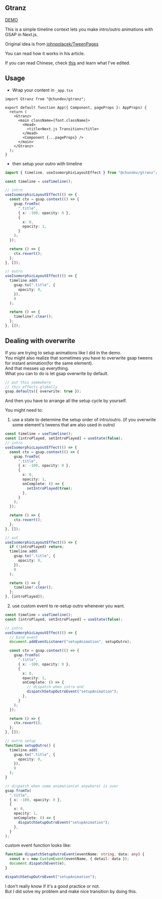 ## Gtranz

[DEMO](https://transition.chundev.com/)

This is a simple timeline context lets you make intro/outro animations with GSAP in Next.js.

Original idea is from [johnpolacek/TweenPages](https://tweenpages.vercel.app/docs)

You can read how it works in his article.

If you can read Chinese, check [this](https://doc.chundev.com/blogs/transition-next) and learn what I've edited.

## Usage

- Wrap your content in `_app.tsx`

```tsx
import Gtranz from "@chundev/gtranz";

export default function App({ Component, pageProps }: AppProps) {
  return (
    <Gtranz>
      <main className={font.className}>
        <Head>
          <title>Next.js Transition</title>
        </Head>
        <Component {...pageProps} />
      </main>
    </Gtranz>
  );
}
```

- then setup your outro with timeline

```ts
import { timeline, useIsomorphicLayoutEffect } from "@chundev/gtranz";

const timeline = useTimeline();

// intro
useIsomorphicLayoutEffect(() => {
  const ctx = gsap.context(() => {
    gsap.fromTo(
      ".title",
      { x: -100, opacity: 0 },
      {
        x: 0,
        opacity: 1,
      }
    );
  });

  return () => {
    ctx.revert();
  };
}, []);

// outro
useIsomorphicLayoutEffect(() => {
  timeline.add(
    gsap.to(".title", {
      opacity: 0,
    }),
    0
  );

  return () => {
    timeline?.clear();
  };
}, []);
```

## Dealing with overwrite

If you are trying to setup animations like I did in the demo.  
You might also realize that sometimes you have to overwrite gsap tweens for instant animation(for the same element).  
And that messes up everything.  
What you can to do is let gsap overwrite by default.

```ts
// put this somewhere
// this effects globally
gsap.defaults({ overwrite: true });
```

And then you have to arrange all the setup cycle by yourself.

You might need to:

1. use a state to determine the setup order of intro/outro.
(if you overwrite some element's tweens that are also used in outro)

```ts
const timeline = useTimeline();
const [introPlayed, setIntroPlayed] = useState(false);
// intro
useIsomorphicLayoutEffect(() => {
  const ctx = gsap.context(() => {
    gsap.fromTo(
      ".title",
      { x: -100, opacity: 0 },
      {
        x: 0,
        opacity: 1,
        onComplete: () => {
          setIntroPlayed(true);
        },
      }
    );
  });

  return () => {
    ctx.revert();
  };
}, []);

// out
useIsomorphicLayoutEffect(() => {
  if (!introPlayed) return;
  timeline.add(
    gsap.to(".title", {
      opacity: 0,
    }),
    0
  );

  return () => {
    timeline?.clear();
  };
}, [introPlayed]);
```

2. use custom event to re-setup outro whenever you want.

```ts
const timeline = useTimeline();
const [introPlayed, setIntroPlayed] = useState(false);

// intro
useIsomorphicLayoutEffect(() => {
  // bind event
  document.addEventListener("setupAnimation", setupOutro);

  const ctx = gsap.context(() => {
    gsap.fromTo(
      ".title",
      { x: -100, opacity: 0 },
      {
        x: 0,
        opacity: 1,
        onComplete: () => {
          // dispatch when intro end
          dispatchSetupOutroEvent("setupAnimation");
        },
      }
    );
  });

  return () => {
    ctx.revert();
  };
}, []);

// outro setup
function setupOutro() {
  timeline.add(
    gsap.to(".title", {
      opacity: 0,
    }),
    0
  );
}
```

```ts
// dispatch when some animation(at anywhere) is over
gsap.fromTo(
  ".title",
  { x: -100, opacity: 0 },
  {
    x: 0,
    opacity: 1,
    onComplete: () => {
      dispatchSetupOutroEvent("setupAnimation");
    },
  }
);
```

custom event function looks like:

```ts
function dispatchSetupOutroEvent(eventName: string, data: any) {
  const e = new CustomEvent(eventName, { detail: data });
  document.dispatchEvent(e);
}

dispatchSetupOutroEvent("setupAnimation");
```

I don't really know if it's a good practice or not.  
But I did solve my problem and make nice transition by doing this.
